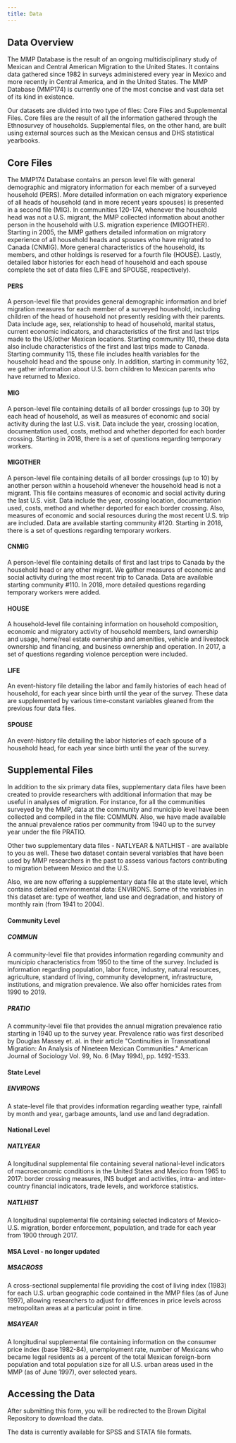 ```yaml
---
title: Data
---
```

## Data Overview

The MMP Database is the result of an ongoing multidisciplinary study of Mexican and Central American Migration to the United States. It contains data gathered since 1982 in surveys administered every year in Mexico and more recently in Central America, and in the United States. The MMP Database (MMP174) is currently one of the most concise and vast data set of its kind in existence. 

Our datasets are divided into two type of files: Core Files and Supplemental Files. Core files are the result of all the information gathered through the Ethnosurvey of households. Supplemental files, on the other hand, are built using external sources such as the Mexican census and DHS statistical yearbooks.

## Core Files

The MMP174 Database contains an person level file with general demographic and migratory information for each member of a surveyed household (PERS). More detailed information on each migratory experience of all heads of household (and in more recent years spouses) is presented in a second file (MIG). In communities 120-174, whenever the household head was not a U.S. migrant, the MMP collected information about another person in the household with U.S. migration experience (MIGOTHER). Starting in 2005, the MMP gathers detailed information on migratory experience of all household heads and spouses who have migrated to  Canada (CNMIG). More general characteristics of the household, its members, and other holdings is reserved for a fourth file (HOUSE). Lastly, detailed labor histories for each head of household and each spouse complete the set of data files (LIFE and SPOUSE, respectively).

#### PERS

A person-level file that provides general demographic information and brief migration measures for each member of a surveyed household, including children of the head of household not presently residing with their parents. Data include age, sex, relationship to head of household, marital status, current economic indicators, and characteristics of the first and last trips made to the US/other Mexican locations. Starting community 110, these data also include characteristics of the first and last trips made to Canada. Starting community 115, these file includes health variables for the household head and the spouse only. In addition, starting in community 162, we gather information about U.S. born children to Mexican parents who have returned to Mexico.

#### MIG

A person-level file containing details of all border crossings (up to 30) by each head of household, as well as measures of economic and social activity during the last U.S. visit. Data include the year, crossing location, documentation used, costs, method and whether deported for each border crossing. Starting in 2018, there is a set of questions regarding temporary workers.

#### MIGOTHER

A person-level file containing details of all border crossings (up to 10) by another person within a household whenever the household head is not a migrant. This file contains measures of economic and social activity during the last U.S. visit. Data include the year, crossing location, documentation used, costs, method and whether deported for each border crossing. Also, measures of economic and social resources during the most recent U.S. trip are included. Data are available starting community #120. Starting in 2018, there is a set of questions regarding temporary workers.

#### CNMIG

A person-level file containing details of first and last trips to Canada by the household head or any other migrat. We gather measures of economic and social activity during the most recent trip to Canada. Data are available starting community #110. In 2018, more detailed questions regarding temporary workers were added.

#### HOUSE

A household-level file containing information on household composition, economic and migratory activity of household members, land ownership and usage, home/real estate ownership and amenities, vehicle and livestock ownership and financing, and business ownership and operation. In 2017, a set of questions regarding violence perception were included.

#### LIFE

An event-history file detailing the labor and family histories of each head of household, for each year since birth until the year of the survey. These data are supplemented by various time-constant variables gleaned from the previous four data files.

#### SPOUSE

An event-history file detailing the labor histories of each spouse of a household head, for each year since birth until the year of the survey.

## Supplemental Files

In addition to the six primary data files, supplementary data files have been created to provide researchers with additional information that may be useful in analyses of migration. For instance, for all the communities surveyed by the MMP, data at the community and municipio level have been collected and compiled in the file: COMMUN. Also, we have made available the annual prevalence ratios per community from 1940 up to the survey year under the file PRATIO.

Other two supplementary data files - NATLYEAR & NATLHIST - are available to you as well. These two dataset contain several variables that have been used by MMP researchers in the past to assess various factors contributing to migration between Mexico and the U.S.

Also, we are now offering a supplementary data file at the state level, which contains detailed environmental data: ENVIRONS. Some of the variables in this dataset are: type of weather, land use and degradation, and history of monthly rain (from 1941 to 2004).

#### Community Level

##### COMMUN

A community-level file that provides information regarding community and municipio characteristics from 1950 to the time of the survey. Included is information regarding population, labor force, industry, natural resources, agriculture, standard of living, community development, infrastructure, institutions, and migration prevalence. We also offer homicides rates from 1990 to 2019.

##### PRATIO

A community-level file that provides the annual migration prevalence ratio starting in 1940 up to the survey year. Prevalence ratio was first described by Douglas Massey et. al. in their article "Continuities in Transnational Migration: An Analysis of Nineteen Mexican Communities." American Journal of Sociology Vol. 99, No. 6 (May 1994), pp. 1492-1533.

#### State Level

##### ENVIRONS

A state-level file that provides information regarding weather type, rainfall by month and year, garbage amounts, land use and land degradation.

#### National Level

##### NATLYEAR

A longitudinal supplemental file containing several national-level indicators of macroeconomic conditions in the United States and Mexico from 1965 to 2017: border crossing measures, INS budget and activities, intra- and inter-country financial indicators, trade levels, and workforce statistics.

##### NATLHIST

A longitudinal supplemental file containing selected indicators of Mexico-U.S. migration, border enforcement, population, and trade for each year from 1900 through 2017.

#### MSA Level - no longer updated

##### MSACROSS

A cross-sectional supplemental file providing the cost of living index (1983) for each U.S. urban geographic code contained in the MMP files (as of June 1997), allowing researchers to adjust for differences in price levels across metropolitan areas at a particular point in time.

##### MSAYEAR

A longitudinal supplemental file containing information on the consumer price index (base 1982-84), unemployment rate, number of Mexicans who became legal residents as a percent of the total Mexican foreign-born population and total population size for all U.S. urban areas used in the MMP (as of June 1997), over selected years.

## Accessing the Data

After submitting this form, you will be redirected to the Brown Digital Repository to download the data.

The data is currently available for SPSS and STATA file formats.
